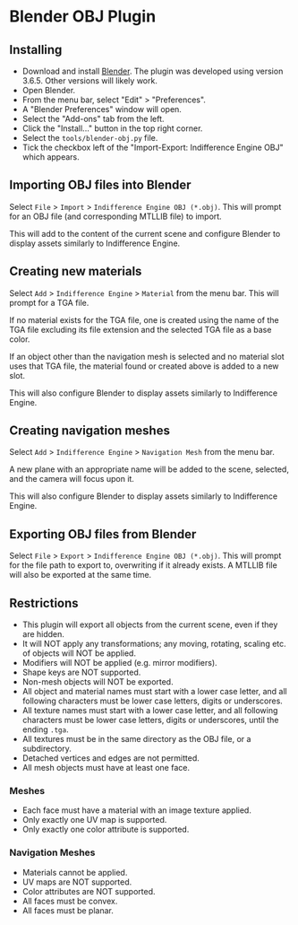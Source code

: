 # Blender OBJ Plugin

## Installing

- Download and install [Blender](https://www.blender.org/download/).  The plugin
  was developed using version 3.6.5.  Other versions will likely work.
- Open Blender.
- From the menu bar, select "Edit" > "Preferences".
- A "Blender Preferences" window will open.
- Select the "Add-ons" tab from the left.
- Click the "Install..." button in the top right corner.
- Select the `tools/blender-obj.py` file.
- Tick the checkbox left of the "Import-Export: Indifference Engine OBJ" which
  appears.

## Importing OBJ files into Blender

Select `File` > `Import` > `Indifference Engine OBJ (*.obj)`.  This will prompt
for an OBJ file (and corresponding MTLLIB file) to import.

This will add to the content of the current scene and configure Blender to
display assets similarly to Indifference Engine.

## Creating new materials

Select `Add` > `Indifference Engine` > `Material` from the menu bar.  This will
prompt for a TGA file.

If no material exists for the TGA file, one is created using the name of the TGA
file excluding its file extension and the selected TGA file as a base color.

If an object other than the navigation mesh is selected and no material slot
uses that TGA file, the material found or created above is added to a new slot.

This will also configure Blender to display assets similarly to Indifference
Engine.

## Creating navigation meshes

Select `Add` > `Indifference Engine` > `Navigation Mesh` from the menu bar.

A new plane with an appropriate name will be added to the scene, selected, and
the camera will focus upon it.

This will also configure Blender to display assets similarly to Indifference
Engine.

## Exporting OBJ files from Blender

Select `File` > `Export` > `Indifference Engine OBJ (*.obj)`.  This will prompt
for the file path to export to, overwriting if it already exists.  A MTLLIB file
will also be exported at the same time.

## Restrictions

- This plugin will export all objects from the current scene, even if they are
  hidden.
- It will NOT apply any transformations; any moving, rotating,
  scaling etc. of objects will NOT be applied.
- Modifiers will NOT be applied (e.g. mirror modifiers).
- Shape keys are NOT supported.
- Non-mesh objects will NOT be exported.
- All object and material names must start with a lower case letter, and all
  following characters must be lower case letters, digits or underscores.
- All texture names must start with a lower case letter, and all following
  characters must be lower case letters, digits or underscores, until the ending
  `.tga`.
- All textures must be in the same directory as the OBJ file, or a subdirectory.
- Detached vertices and edges are not permitted.
- All mesh objects must have at least one face.

### Meshes

- Each face must have a material with an image texture applied.
- Only exactly one UV map is supported.
- Only exactly one color attribute is supported.

### Navigation Meshes

- Materials cannot be applied.
- UV maps are NOT supported.
- Color attributes are NOT supported.
- All faces must be convex.
- All faces must be planar.

